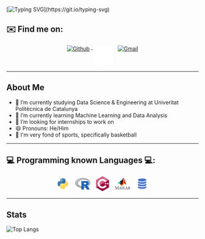 
[![Typing SVG](https://readme-typing-svg.herokuapp.com?size=55&color=31CEF7&center=true&width=1200&height=100&lines=Hi+there!+%F0%9F%91%8B%F0%9F%8F%BD;I'm+a+Data+Science+Engineer+Student+;Find+me+on+the+links+below!)](https://git.io/typing-svg)

## ✉️ Find me on:

<p align="center">
 <a href="https://www.linkedin.com/in/lizaran-pol/" target="_blank" rel="noopener noreferrer"> <img src="https://camo.githubusercontent.com/a80d00f23720d0bc9f55481cfcd77ab79e141606829cf16ec43f8cacc7741e46/68747470733a2f2f696d672e736869656c64732e696f2f62616467652f4c696e6b6564496e2d3030373742353f7374796c653d666f722d7468652d6261646765266c6f676f3d6c696e6b6564696e266c6f676f436f6c6f723d7768697465" alt="Github" height="40" style="vertical-align:top; margin:4px"> </a>
 <a href="https://github.com/PolLizaran" target="_blank" rel="noopener noreferrer"> <img src="https://github.com/fossasia/flappy-svg/blob/gh-pages/images/githubLogo.png" alt="Github" height="50" style="vertical-align:top; margin:4px"></a>
 <a href="mailto:lizaran.pol@gmail.com"> <img src="https://camo.githubusercontent.com/571384769c09e0c66b45e39b5be70f68f552db3e2b2311bc2064f0d4a9f5983b/68747470733a2f2f696d672e736869656c64732e696f2f62616467652f476d61696c2d4431343833363f7374796c653d666f722d7468652d6261646765266c6f676f3d676d61696c266c6f676f436f6c6f723d7768697465" alt="Gmail" height="40" style="vertical-align:top; margin:4px"></a>
</p>

- - -

## About Me

- 🔭 I’m currently studying Data Science & Engineering at Univeritat Politècnica de Catalunya
- 🌱 I’m currently learning Machine Learning and Data Analysis
- 👯 I’m looking for internships to work on
- 😄 Pronouns: He/Him
- 🏀 I'm very fond of sports, specifically basketball

- - -

##  💻 Programming known Languages  💻:
<p align="center">
<img src="https://raw.githubusercontent.com/github/explore/80688e429a7d4ef2fca1e82350fe8e3517d3494d/topics/python/python.png" alt="Python" height="40" style="vertical-align:top; margin:4px">
<img src="https://raw.githubusercontent.com/github/explore/80688e429a7d4ef2fca1e82350fe8e3517d3494d/topics/r/r.png" alt="R" height="40" style="vertical-align:top; margin:4px">
<img src="https://raw.githubusercontent.com/devicons/devicon/master/icons/cplusplus/cplusplus-original.svg" alt="C++" height="40" style="vertical-align:top; margin:4px">
<img src="https://raw.githubusercontent.com/github/explore/80688e429a7d4ef2fca1e82350fe8e3517d3494d/topics/matlab/matlab.png" alt="Matlab" height="40" style="vertical-align:top; margin:4px">
 <img src="https://raw.githubusercontent.com/github/explore/80688e429a7d4ef2fca1e82350fe8e3517d3494d/topics/sql/sql.png" alt="SQL" height="40" style="vertical-align:top; margin:4px">
</p>
 
 - - -
 
 ## Stats

![Top Langs](https://github-readme-stats.vercel.app/api/top-langs/?username=PolLizaran&langs_count=5&hide=Beef&exclude_repo=AP3,AP1,Temporal-Series&theme=tokyonight)
 

